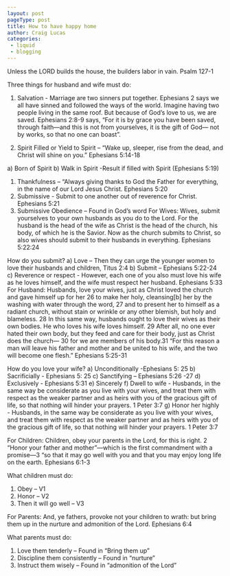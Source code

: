 ```yaml
---
layout: post
pageType: post
title: How to have happy home
author: Craig Lucas
categories: 
 - liquid 
 - blogging
---
```


Unless the LORD builds the house, the builders labor in vain. Psalm 127-1

Three things for husband and wife must do: 
1) Salvation - Marriage are two sinners put together. Ephesians 2 says we all have sinned and followed the ways of the world. Imagine having two people living in the same roof. But because of God’s love to us, we are saved. Ephesians 2:8-9 says, “For it is by grace you have been saved, through faith—and this is not from yourselves, it is the gift of God— not by works, so that no one can boast”.

2) Spirit Filled or Yield to Spirit – “Wake up, sleeper, rise from the dead, and Christ will shine on you.” Ephesians 5:14-18

a) Born of Spirit
b) Walk in Spirit
-Result if filled with Spirit (Ephesians 5:19)

1) Thankfulness – “Always giving thanks to God the Father for everything, in the name of our Lord Jesus Christ. Ephesians 5:20
2) Submissive - Submit to one another out of reverence for Christ. Ephesians 5:21
3) Submissive Obedience – Found in God’s word
For Wives: Wives, submit yourselves to your own husbands as you do to the Lord. For the husband is the head of the wife as Christ is the head of the church, his body, of which he is the Savior. Now as the church submits to Christ, so also wives should submit to their husbands in everything. Ephesians 5:22:24

How do you submit?
a) Love – Then they can urge the younger women to love their husbands and children, 
Titus 2:4
b) Submit – Ephesians 5:22-24
c) Reverence or respect - However, each one of you also must love his wife as he loves himself, and the wife must respect her husband. Ephesians 5:33
For Husband: Husbands, love your wives, just as Christ loved the church and gave himself up for her 26 to make her holy, cleansing[b] her by the washing with water through the word, 27 and to present her to himself as a radiant church, without stain or wrinkle or any other blemish, but holy and blameless. 28 In this same way, husbands ought to love their wives as their own bodies. He who loves his wife loves himself. 29 After all, no one ever hated their own body, but they feed and care for their body, just as Christ does the church— 30 for we are members of his body.31 “For this reason a man will leave his father and mother and be united to his wife, and the two will become one flesh.” Ephesians 5:25-31


How do you love your wife?
a) Unconditionally -Ephesians 5: 25
b) Sacrificially - Ephesians 5: 25
c) Sanctifying – Ephesians 5:26 -27
d) Exclusively - Ephesians 5:31
e) Sincerely 
f) Dwell to wife - Husbands, in the same way be considerate as you live with your wives, and treat them with respect as the weaker partner and as heirs with you of the gracious gift of life, so that nothing will hinder your prayers. 1 Peter 3:7
g) Honor her highly - Husbands, in the same way be considerate as you live with your wives, and treat them with respect as the weaker partner and as heirs with you of the gracious gift of life, so that nothing will hinder your prayers. 1 Peter 3:7

For Children: Children, obey your parents in the Lord, for this is right. 2 “Honor your father and mother”—which is the first commandment with a promise—3 “so that it may go well with you and that you may enjoy long life on the earth. Ephesians 6:1-3

What children must do: 
1) Obey – V1
2) Honor – V2
3) Then it will go well – V3

For Parents: And, ye fathers, provoke not your children to wrath: but bring them up in the nurture 
and admonition of the Lord. Ephesians 6:4

What parents must do: 
1) Love them tenderly – Found in “Bring them up”
2) Discipline them consistently – Found in “nurture”
3) Instruct them wisely – Found in “admonition of the Lord”
